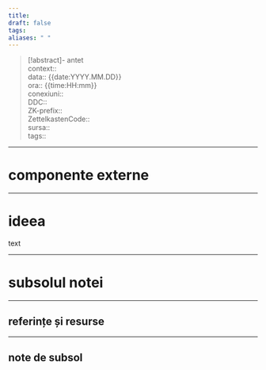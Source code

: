```yaml
---
title: 
draft: false
tags: 
aliases: " "
---
```

> [!abstract]- antet  
> context::  
> data:: {{date:YYYY.MM.DD}}  
> ora:: {{time:HH:mm}}  
> conexiuni::  
> DDC::  
> ZK-prefix::  
> ZettelkastenCode::  
> sursa::  
> tags::  


---
# componente externe


---

# ideea

text


---
# subsolul notei
---
## referințe și resurse


---
## note de subsol  